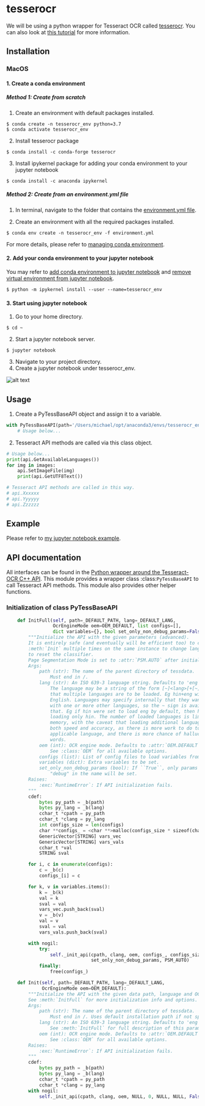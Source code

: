# tesserocr
We will be using a python wrapper for Tesseract OCR called [tesserocr](https://github.com/sirfz/tesserocr).
You can also look at [this tutorial](https://medium.com/better-programming/beginners-guide-to-tesseract-ocr-using-python-10ecbb426c3d) for more information.
## Installation
### MacOS
#### 1. Create a conda environment
##### Method 1: Create from scratch
1. Create an environment with default packages installed.

```console
$ conda create -n tesserocr_env python=3.7
$ conda activate tesserocr_env
```

2. Install tesserocr package

```console
$ conda install -c conda-forge tesserocr
```

3. Install ipykernel package for adding your conda environment to your jupyter notebook
```console
$ conda install -c anaconda ipykernel
```

##### Method 2: Create from an environment.yml file
1. In terminal, navigate to the folder that contains the [environment.yml file](https://github.com/michaelfong2017/tesserocr/blob/master/environment.yml).

2. Create an environment with all the required packages installed.
```console
$ conda env create -n tesserocr_env -f environment.yml
```

For more details, please refer to [managing conda environment](https://docs.conda.io/projects/conda/en/latest/user-guide/tasks/manage-environments.html).

#### 2. Add your conda environment to your jupyter notebook
You may refer to [add conda environment to jupyter notebook](https://medium.com/@nrk25693/how-to-add-your-conda-environment-to-your-jupyter-notebook-in-just-4-steps-abeab8b8d084) and [remove virtual environment from jupyter notebook](https://medium.com/analytics-vidhya/create-virtual-environment-using-conda-and-add-it-to-jupyter-notebook-d319a81dfd1).

```console
$ python -m ipykernel install --user --name=tesserocr_env
```

#### 3. Start using jupyter notebook
1. Go to your home directory.

```console
$ cd ~
```

2. Start a jupyter notebook server.

```console
$ jupyter notebook
```

3. Navigate to your project directory.
4. Create a jupyter notebook under tesserocr_env.

![alt text](https://github.com/michaelfong2017/tesserocr/blob/master/documentation/images/jupyter_env.jpeg?raw=true)

## Usage
1. Create a PyTessBaseAPI object and assign it to a variable.

```python
with PyTessBaseAPI(path='/Users/michael/opt/anaconda3/envs/tesserocr_env/share/tessdata/', lang='eng') as api:
    # Usage below...
```

2. Tesseract API methods are called via this class object.

```python
# Usage below...
print(api.GetAvailableLanguages())
for img in images:
    api.SetImageFile(img)
    print(api.GetUTF8Text())

# Tesseract API methods are called in this way.
# api.Xxxxxx
# api.Yyyyyy
# api.Zzzzzz
```

## Example
Please refer to [my jupyter notebook example](https://github.com/michaelfong2017/tesserocr/blob/master/src/example.ipynb).

## API documentation
All interfaces can be found in the [Python wrapper around the Tesseract-OCR C++ API](https://github.com/sirfz/tesserocr/blob/master/tesserocr.pyx).
This module provides a wrapper class :class:`PyTessBaseAPI` to call Tesseract API methods.
This module also provides other helper functions.

### Initialization of class PyTessBaseAPI
```python
    def InitFull(self, path=_DEFAULT_PATH, lang=_DEFAULT_LANG,
                 OcrEngineMode oem=OEM_DEFAULT, list configs=[],
                 dict variables={}, bool set_only_non_debug_params=False):
        """Initialize the API with the given parameters (advanced).
        It is entirely safe (and eventually will be efficient too) to call
        :meth:`Init` multiple times on the same instance to change language, or just
        to reset the classifier.
        Page Segmentation Mode is set to :attr:`PSM.AUTO` after initialization by default.
        Args:
            path (str): The name of the parent directory of tessdata.
                Must end in /.
            lang (str): An ISO 639-3 language string. Defaults to 'eng'.
                The language may be a string of the form [~]<lang>[+[~]<lang>]* indicating
                that multiple languages are to be loaded. Eg hin+eng will load Hindi and
                English. Languages may specify internally that they want to be loaded
                with one or more other languages, so the ~ sign is available to override
                that. Eg if hin were set to load eng by default, then hin+~eng would force
                loading only hin. The number of loaded languages is limited only by
                memory, with the caveat that loading additional languages will impact
                both speed and accuracy, as there is more work to do to decide on the
                applicable language, and there is more chance of hallucinating incorrect
                words.
            oem (int): OCR engine mode. Defaults to :attr:`OEM.DEFAULT`.
                See :class:`OEM` for all available options.
            configs (list): List of config files to load variables from.
            variables (dict): Extra variables to be set.
            set_only_non_debug_params (bool): If ``True``, only params that do not contain
                "debug" in the name will be set.
        Raises:
            :exc:`RuntimeError`: If API initialization fails.
        """
        cdef:
            bytes py_path = _b(path)
            bytes py_lang = _b(lang)
            cchar_t *cpath = py_path
            cchar_t *clang = py_lang
            int configs_size = len(configs)
            char **configs_ = <char **>malloc(configs_size * sizeof(char *))
            GenericVector[STRING] vars_vec
            GenericVector[STRING] vars_vals
            cchar_t *val
            STRING sval

        for i, c in enumerate(configs):
            c = _b(c)
            configs_[i] = c

        for k, v in variables.items():
            k = _b(k)
            val = k
            sval = val
            vars_vec.push_back(sval)
            v = _b(v)
            val = v
            sval = val
            vars_vals.push_back(sval)

        with nogil:
            try:
                self._init_api(cpath, clang, oem, configs_, configs_size, &vars_vec, &vars_vals,
                               set_only_non_debug_params, PSM_AUTO)
            finally:
                free(configs_)

    def Init(self, path=_DEFAULT_PATH, lang=_DEFAULT_LANG,
             OcrEngineMode oem=OEM_DEFAULT):
        """Initialize the API with the given data path, language and OCR engine mode.
        See :meth:`InitFull` for more initialization info and options.
        Args:
            path (str): The name of the parent directory of tessdata.
                Must end in /. Uses default installation path if not specified.
            lang (str): An ISO 639-3 language string. Defaults to 'eng'.
                See :meth:`InitFull` for full description of this parameter.
            oem (int): OCR engine mode. Defaults to :attr:`OEM.DEFAULT`.
                See :class:`OEM` for all available options.
        Raises:
            :exc:`RuntimeError`: If API initialization fails.
        """
        cdef:
            bytes py_path = _b(path)
            bytes py_lang = _b(lang)
            cchar_t *cpath = py_path
            cchar_t *clang = py_lang
        with nogil:
            self._init_api(cpath, clang, oem, NULL, 0, NULL, NULL, False, PSM_AUTO)
```
